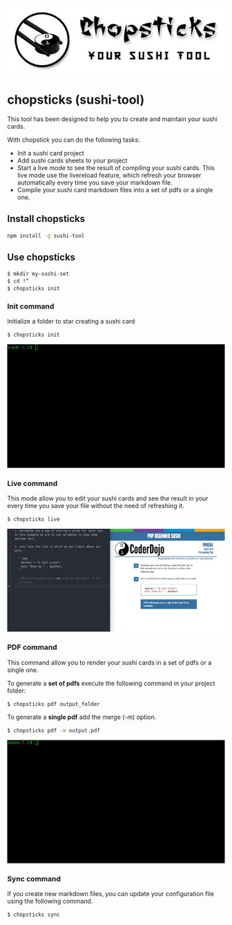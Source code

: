 ![Chopsticks logo](assets/logo-chopsticks.jpg)

# chopsticks (sushi-tool)

This tool has been designed to help you to create and maintain your sushi cards.

With chopstick you can do the following tasks:

* Init a sushi card project
* Add sushi cards sheets to your project
* Start a live mode to see the result of compiling your sushi cards. This live mode use the livereload feature, which refresh your browser automatically every time you save your markdown file.
* Compile your sushi card markdown files into a set of pdfs or a single one.

## Install chopsticks

```bash
npm install -g sushi-tool
```

## Use chopsticks

```bash
$ mkdir my-sushi-set
$ cd !^
$ chopsticks init
```

### Init command

Initialize a folder to star creating a sushi card

```bash
$ chopsticks init
```

![Init command demo](assets/init-command.gif)

### Live command

This mode allow you to edit your sushi cards and see the result in your every time you save your file without the need of refreshing it.

```bash
$ chopsticks live
```

![Live command demo](assets/live-command.gif)

### PDF command

This command allow you to render your sushi cards in a set of pdfs or a single one.

To generate a **set of pdfs** execute the following command in your project folder:

```bash
$ chopsticks pdf output_folder
```

To generate a **single pdf** add the merge (-m) option.

```bash
$ chopsticks pdf -m output.pdf
```

![Live command demo](assets/pdf-merge-command.gif)

### Sync command

If you create new markdown files, you can update your configuration file using the following command.

```bash
$ chopsticks sync
```
